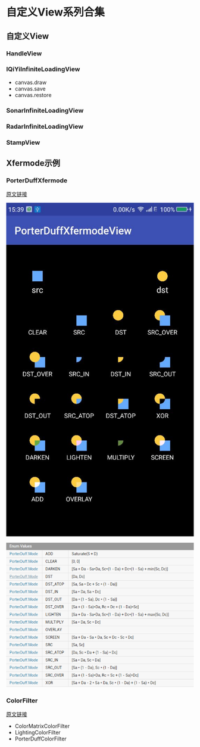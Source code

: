 # 自定义View系列合集

## 自定义View

### HandleView

### IQiYiInfiniteLoadingView
- canvas.draw
- canvas.save
- canvas.restore

### SonarInfiniteLoadingView

### RadarInfiniteLoadingView

### StampView

## Xfermode示例

### PorterDuffXfermode
[原文链接](http://blog.csdn.net/allen315410/article/details/45077165)

![PorterDuffXfermode.png](./img/PorterDuffXfermode.jpg)

![PorterDuffXfermode.png](./img/PorterDuffXfermode-Form.png)

### ColorFilter
[原文链接](http://www.cnblogs.com/tianzhijiexian/p/4297104.html)

- ColorMatrixColorFilter
- LightingColorFilter
- PorterDuffColorFilter